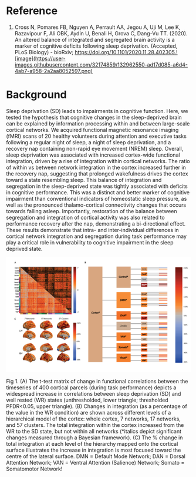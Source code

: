 # Reference
1.	Cross N, Pomares FB, Nguyen A, Perrault AA, Jegou A, Uji M, Lee K, Razavipour F, Ali OBK, Aydin U, Benali H, Grova C, Dang-Vu TT. (2020). An altered balance of integrated and segregated brain activity is a marker of cognitive deficits following sleep deprivation. (Accepted, PLoS Biology) - bioRxiv; https://doi.org/10.1101/2020.11.28.402305.![image](https://user-images.githubusercontent.com/32174859/132962550-ad17d085-a6d4-4ab7-a958-2a2aa8052597.png)


# Background
Sleep deprivation (SD) leads to impairments in cognitive function. Here, we tested the hypothesis that cognitive changes in the sleep-deprived brain can be explained by information processing within and between large-scale cortical networks. We acquired functional magnetic resonance imaging (fMRI) scans of 20 healthy volunteers during attention and executive tasks following a regular night of sleep, a night of sleep deprivation, and a recovery nap containing non-rapid eye movement (NREM) sleep. Overall, sleep deprivation was associated with increased cortex-wide functional integration, driven by a rise of integration within cortical networks. The ratio of within vs between network integration in the cortex increased further in the recovery nap, suggesting that prolonged wakefulness drives the cortex toward a state resembling sleep. This balance of integration and segregation in the sleep-deprived state was tightly associated with deficits in cognitive performance. This was a distinct and better marker of cognitive impairment than conventional indicators of homeostatic sleep pressure, as well as the pronounced thalamo-cortical connectivity changes that occurs towards falling asleep. Importantly, restoration of the balance between segregation and integration of cortical activity was also related to performance recovery after the nap, demonstrating a bi-directional effect. These results demonstrate that intra- and inter-individual differences in cortical network integration and segregation during task performance may play a critical role in vulnerability to cognitive impairment in the sleep deprived state.


![](Figures/Figure1.png)

Fig 1. (A) The t-test matrix of change in functional correlations between the timeseries of 400 cortical parcels (during task performance) depicts a widespread increase in correlations between sleep deprivation (SD) and well rested (WR) states (unthresholded, lower triangle; thresholded PFDR<0.05, upper triangle). (B) Changes in integration (as a percentage of the value in the WR condition) are shown across different levels of a hierarchical model of the cortex: whole cortex, 7 networks, 17 networks, and 57 clusters. The total integration within the cortex increased from the WR to the SD state, but not within all networks (*italics depict significant changes measured through a Bayesian framework). (C) The % change in total integration at each level of the hierarchy mapped onto the cortical surface illustrates the increase in integration is most focused toward the centre of the lateral surface. DMN = Default Mode Network; DAN = Dorsal Attention Network; VAN = Ventral Attention (Salience) Network; Somato = Somatomotor Network!
